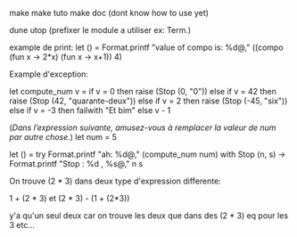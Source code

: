 make
make tuto
make doc (dont know how to use yet)

dune utop (prefixer le module a utiliser ex: Term.)

example de print: let () = Format.printf "value of compo is: %d@," ((compo (fun x -> 2*x) (fun x -> x+1)) 4)



Example d'exception:


let compute_num v =
  if v = 0 then raise (Stop (0, "0"))
  else if v = 42 then raise (Stop (42, "quarante-deux"))
  else if v = 2 then raise (Stop (-45, "six"))
  else if v = -3 then failwith "Et bim"
  else v - 1

(*Dans l’expression suivante, amusez-vous à remplacer la valeur de num par autre chose.*)
let num = 5

let () =
  try Format.printf "ah: %d@," (compute_num num)
  with Stop (n, s) -> Format.printf "Stop : %d , %s@," n s



On trouve (2 * 3) dans deux type d'expression differente:

1 + (2 * 3) et   (2 * 3) - (1 + (2*3))

y'a qu'un seul deux car on trouve les deux que dans des (2 * 3) eq pour les 3 etc...
 